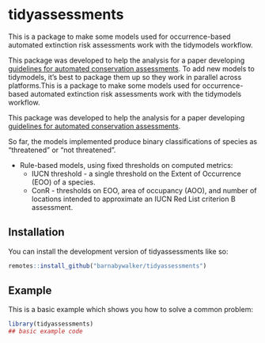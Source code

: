 
<!-- README.md is generated from README.Rmd. Please edit that file -->

# tidyassessments

<!-- badges: start -->
<!-- badges: end -->

This is a package to make some models used for occurrence-based
automated extinction risk assessments work with the tidymodels workflow.

This package was developed to help the analysis for a paper developing
[guidelines for automated conservation
assessments](https://github.com/barnabywalker/guidelines-for-automated-assessments).
To add new models to tidymodels, it’s best to package them up so they
work in parallel across platforms.This is a package to make some models
used for occurrence-based automated extinction risk assessments work
with the tidymodels workflow.

This package was developed to help the analysis for a paper developing
[guidelines for automated conservation
assessments](https://github.com/barnabywalker/guidelines-for-automated-assessments).

So far, the models implemented produce binary classifications of species
as “threatened” or “not threatened”.

-   Rule-based models, using fixed thresholds on computed metrics:
    -   IUCN threshold - a single threshold on the Extent of Occurrence
        (EOO) of a species.
    -   ConR - thresholds on EOO, area of occupancy (AOO), and number of
        locations intended to approximate an IUCN Red List criterion B
        assessment.

## Installation

You can install the development version of tidyassessments like so:

``` r
remotes::install_github("barnabywalker/tidyassessments")
```

## Example

This is a basic example which shows you how to solve a common problem:

``` r
library(tidyassessments)
## basic example code
```
